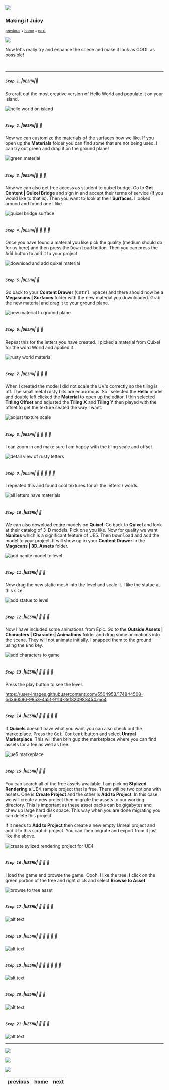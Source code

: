 ![](../images/line3.png)

### Making it Juicy

<sub>[previous](../first-hour/README.md#user-content-first-hour-in-ue4) • [home](../README.md#user-content-ue4-hello-world) • [next](../readme/README.md#user-content-readmemd-file)</sub>

![](../images/line3.png)

Now let's really try and enhance the scene and make it look as COOL as possible!

<br>

---


##### `Step 1.`\|`UE5HW`|:small_blue_diamond:

So craft out the most creative version of Hello World and populate it on your island.

![hello world on island](images/hw.png)

<img src="https://via.placeholder.com/500x2/45D7CA/45D7CA" alt="drawing" height="2px" alt = ""/>

##### `Step 2.`\|`UE5HW`|:small_blue_diamond: :small_blue_diamond: 

Now we can customize the materials of the surfaces how we like.  If you open up the **Materials** folder you can find some that are not being used.  I can try out green and drag it on the ground plane!

![green material](images/alterMaterials.png)

<img src="https://via.placeholder.com/500x2/45D7CA/45D7CA" alt="drawing" height="2px" alt = ""/>

##### `Step 3.`\|`UE5HW`|:small_blue_diamond: :small_blue_diamond: :small_blue_diamond:

Now we can also get free access as student to quixel bridge.  Go to **Get Content | Quixel Bridge** and sign in and accept their terms of service (if you would like to that is).  Then you want to look at their **Surfaces**.  I looked around and found one I like.

![quixel bridge surface](images/bridge.png)

<img src="https://via.placeholder.com/500x2/45D7CA/45D7CA" alt="drawing" height="2px" alt = ""/>

##### `Step 4.`\|`UE5HW`|:small_blue_diamond: :small_blue_diamond: :small_blue_diamond: :small_blue_diamond:

Once you have found a material you like pick the quality (medium should do for us here) and then press the <kbd>Download</kbd> button.  Then you can press the <kbd>Add</kbd> button to add it to your project.

![download and add quixel material](images/downloadAdd.png)

<img src="https://via.placeholder.com/500x2/45D7CA/45D7CA" alt="drawing" height="2px" alt = ""/>

##### `Step 5.`\|`UE5HW`| :small_orange_diamond:

Go back to your **Content Drawer** (<kbd>Cntrl Space</kbd>) and there should now be a **Megascans | Surfaces** folder with the new material you downloaded.  Grab the new material and drag it to your ground plane. 

![new material to ground plane](images/materialInstance.png)

<img src="https://via.placeholder.com/500x2/45D7CA/45D7CA" alt="drawing" height="2px" alt = ""/>

##### `Step 6.`\|`UE5HW`| :small_orange_diamond: :small_blue_diamond:

Repeat this for the letters you have created.  I picked a material from Quixel for the word World and applied it.

![rusty world material](images/repeatThisForLetters.png)

<img src="https://via.placeholder.com/500x2/45D7CA/45D7CA" alt="drawing" height="2px" alt = ""/>

##### `Step 7.`\|`UE5HW`| :small_orange_diamond: :small_blue_diamond: :small_blue_diamond:

When I created the model I did not scale the UV's correctly so the tiling is off.  The small metal rusty bits are enourmous.  So I selected the **Hello** model and double left clicked the **Material** to open up the editor.  I thin selected **Titling Offset** and adjusted the **Tiling X** and **Tiling Y** then played with the offset to get the texture seated the way I want. 

![adjust texture scale](images/uvScaleOff.png)

<img src="https://via.placeholder.com/500x2/45D7CA/45D7CA" alt="drawing" height="2px" alt = ""/>

##### `Step 8.`\|`UE5HW`| :small_orange_diamond: :small_blue_diamond: :small_blue_diamond: :small_blue_diamond:

I can zoom in and make sure I am happy with the tiling scale and offset.

![detail view of rusty letters](images/detail.png)

<img src="https://via.placeholder.com/500x2/45D7CA/45D7CA" alt="drawing" height="2px" alt = ""/>

##### `Step 9.`\|`UE5HW`| :small_orange_diamond: :small_blue_diamond: :small_blue_diamond: :small_blue_diamond: :small_blue_diamond:

I repeated this and found cool textures for all the letters / words.

![all letters have materials](images/texturedAllLetters.png)

<img src="https://via.placeholder.com/500x2/45D7CA/45D7CA" alt="drawing" height="2px" alt = ""/>

##### `Step 10.`\|`UE5HW`| :large_blue_diamond:

We can also download entire models on **Quixel**.  Go back to **Quixel** and look at their catalog of 3-D models.  Pick one you like.  Now for quality we want **Nanites** which is a significant feature of UE5.  Then <kbd>Download</kbd> and <kbd>Add</kbd> the model to your project.  It will show up in your **Content Drawer** in the **Magscans | 3D_Assets** folder.

![add nanite model to level](images/naniteModel.png)

<img src="https://via.placeholder.com/500x2/45D7CA/45D7CA" alt="drawing" height="2px" alt = ""/>

##### `Step 11.`\|`UE5HW`| :large_blue_diamond: :small_blue_diamond: 

Now drag the new static mesh into the level and scale it.  I like the statue at this size.

![add statue to level](images/HeroStatue.png)

<img src="https://via.placeholder.com/500x2/45D7CA/45D7CA" alt="drawing" height="2px" alt = ""/>


##### `Step 12.`\|`UE5HW`| :large_blue_diamond: :small_blue_diamond: :small_blue_diamond: 

Now I have included some animations from Epic.  Go to the **Outside Assets | Characters | Character| Animations** folder and drag some animations into the scene.  They will not animate initially.  I snapped them to the ground using the <kbd>End</kbd> key.

![add characters to game](images/animations.png)

<img src="https://via.placeholder.com/500x2/45D7CA/45D7CA" alt="drawing" height="2px" alt = ""/>

##### `Step 13.`\|`UE5HW`| :large_blue_diamond: :small_blue_diamond: :small_blue_diamond:  :small_blue_diamond: 

Press the play button to see the level.

https://user-images.githubusercontent.com/5504953/174844508-bd366580-9853-4a5f-9114-3ef820988454.mp4

<img src="https://via.placeholder.com/500x2/45D7CA/45D7CA" alt="drawing" height="2px" alt = ""/>

##### `Step 14.`\|`UE5HW`| :large_blue_diamond: :small_blue_diamond: :small_blue_diamond: :small_blue_diamond:  :small_blue_diamond: 

If **Quixels** doesn't have what you want you can also check out the marketplace.  Press the <kbd>Get Content</kbd> button and select **Unreal Marketplace**.  This will then brin gup the marketplace where you can find assets for a fee as well as free.

![ue5 markeplace](images/marketplace.png)

<img src="https://via.placeholder.com/500x2/45D7CA/45D7CA" alt="drawing" height="2px" alt = ""/>

##### `Step 15.`\|`UE5HW`| :large_blue_diamond: :small_orange_diamond: 

You can search all of the free assets available.  I am picking **Stylized Rendering** a UE4 sample project that is free.  There will be two options with assets.  One is **Create Project** and the other is **Add to Project**.  In this case we will create a new project then migrate the assets to our working directory.  This is important as these asset packs can be gigabytes and chew up large hard disk space.  This way when you are done migrating you can delete this project.

If it needs to **Add to Project** then create a new empty Unreal project and add it to this scratch project.  You can then migrate and export from it just like the above.

![create sylized rendering project for UE4](images/sylizedMarket.png)

<img src="https://via.placeholder.com/500x2/45D7CA/45D7CA" alt="drawing" height="2px" alt = ""/>

##### `Step 16.`\|`UE5HW`| :large_blue_diamond: :small_orange_diamond:   :small_blue_diamond: 

I load the game and browse the game.  Oooh, I like the tree.  I click on the green portion of the tree and right click and select **Browse to Asset**.

![browse to tree asset](images/browseToAsset.png)

<img src="https://via.placeholder.com/500x2/45D7CA/45D7CA" alt="drawing" height="2px" alt = ""/>

##### `Step 17.`\|`UE5HW`| :large_blue_diamond: :small_orange_diamond: :small_blue_diamond: :small_blue_diamond:

![alt text](images/.png)

<img src="https://via.placeholder.com/500x2/45D7CA/45D7CA" alt="drawing" height="2px" alt = ""/>

##### `Step 18.`\|`UE5HW`| :large_blue_diamond: :small_orange_diamond: :small_blue_diamond: :small_blue_diamond: :small_blue_diamond:

![alt text](images/.png)

<img src="https://via.placeholder.com/500x2/45D7CA/45D7CA" alt="drawing" height="2px" alt = ""/>

##### `Step 19.`\|`UE5HW`| :large_blue_diamond: :small_orange_diamond: :small_blue_diamond: :small_blue_diamond: :small_blue_diamond: :small_blue_diamond:

![alt text](images/.png)

<img src="https://via.placeholder.com/500x2/45D7CA/45D7CA" alt="drawing" height="2px" alt = ""/>

##### `Step 20.`\|`UE5HW`| :large_blue_diamond: :large_blue_diamond:

![alt text](images/.png)

<img src="https://via.placeholder.com/500x2/45D7CA/45D7CA" alt="drawing" height="2px" alt = ""/>

##### `Step 21.`\|`UE5HW`| :large_blue_diamond: :large_blue_diamond: :small_blue_diamond:

![alt text](images/.png)

___

![](../images/line.png)

<img src="https://via.placeholder.com/1000x100/45D7CA/000000/?text=Next Up - README.md File">

![](../images/line.png)

| [previous](../first-hour/README.md#user-content-first-hour-in-ue4)| [home](../README.md#user-content-ue4-hello-world) | [next](../readme/README.md#user-content-readmemd-file)|
|---|---|---|
